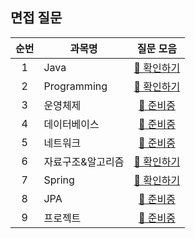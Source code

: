 ## 면접 질문

|순번|과목명|질문 모음|
|:-:|-|:-:|
|1|Java|[📒 확인하기][java]|
|2|Programming|[📒 확인하기][programming]|
|3|운영체제|[🔧 준비중]()|
|4|데이터베이스|[🔧 준비중]()|
|5|네트워크|[🔧 준비중]()|
|6|자료구조&알고리즘|[📒 확인하기][structure]|
|7|Spring|[📒 확인하기][spring]|
|8|JPA|[🔧 준비중]()|
|9|프로젝트|[🔧 준비중]()|

[java]: ./java
[programming]: ./programming
[structure]: ./structure
[spring]: ./spring